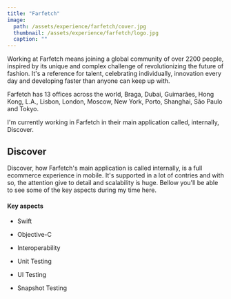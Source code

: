 ```yaml
---
title: "Farfetch"
image: 
  path: /assets/experience/farfetch/cover.jpg
  thumbnail: /assets/experience/farfetch/logo.jpg
  caption: ""
---
```


Working at Farfetch means joining a global community of over 2200 people, inspired by its unique and complex challenge of revolutionizing the future of fashion. It's a reference for talent, celebrating individually, innovation every day and developing faster than anyone can keep up with.

Farfetch has 13 offices across the world, Braga, Dubai, Guimarães, Hong Kong, L.A., Lisbon, London, Moscow, New York, Porto, Shanghai, São Paulo and Tokyo.

I'm currently working in Farfetch in their main application called, internally, Discover.

## Discover

Discover, how Farfetch's main application is called internally, is a full ecommerce experience in mobile. It's supported in a lot of contries and with so, the attention give to detail and scalability is huge. Bellow you'll be able to see some of the key aspects during my time here.



#### Key aspects

* Swift

* Objective-C

* Interoperability

* Unit Testing

* UI Testing

* Snapshot Testing

  